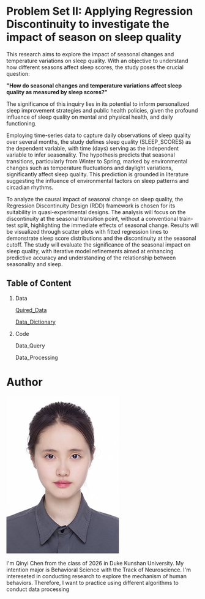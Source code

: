 # Problem Set II: Applying Regression Discontinuity to investigate the impact of season on sleep quality
 
This research aims to explore the impact of seasonal changes and temperature variations on sleep quality. With an objective to understand how different seasons affect sleep scores, the study poses the crucial question: 

**"How do seasonal changes and temperature variations affect sleep quality as measured by sleep scores?"**

The significance of this inquiry lies in its potential to inform personalized sleep improvement strategies and public health policies, given the profound influence of sleep quality on mental and physical health, and daily functioning.

Employing time-series data to capture daily observations of sleep quality over several months, the study defines sleep quality (SLEEP_SCORES) as the dependent variable, with time (days) serving as the independent variable to infer seasonality. The hypothesis predicts that seasonal transitions, particularly from Winter to Spring, marked by environmental changes such as temperature fluctuations and daylight variations, significantly affect sleep quality. This prediction is grounded in literature suggesting the influence of environmental factors on sleep patterns and circadian rhythms.

To analyze the causal impact of seasonal change on sleep quality, the Regression Discontinuity Design (RDD) framework is chosen for its suitability in quasi-experimental designs. The analysis will focus on the discontinuity at the seasonal transition point, without a conventional train-test split, highlighting the immediate effects of seasonal change. Results will be visualized through scatter plots with fitted regression lines to demonstrate sleep score distributions and the discontinuity at the seasonal cutoff. The study will evaluate the significance of the seasonal impact on sleep quality, with iterative model refinements aimed at enhancing predictive accuracy and understanding of the relationship between seasonality and sleep.

## Table of Content

1. Data

   [Quired_Data](https://github.com/Rising-Stars-by-Sunshine/STATS201-Qinyi-Chen-PS2/tree/main/Data/Processed-Data/Sleep_data.xlsx)
   
   [Data_Dictionary](https://github.com/Rising-Stars-by-Sunshine/STATS201-Qinyi-Chen-PS2/tree/main/Data)
   
2. Code
   
   Data_Query

   Data_Processing
   

# Author
![Headshot](https://github.com/Rising-Stars-by-Sunshine/STATS201-Qinyi-Chen-PS2/blob/main/Qinyi_Chen.jpg)

I'm Qinyi Chen from the class of 2026 in Duke Kunshan University. My intention major is Behavioral Science with the Track of Neuroscience. I'm intereseted in conducting research to explore the mechanism of human behaviors. Therefore, I want to practice using different algorithms to conduct data processing 
